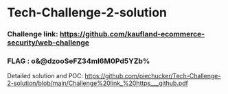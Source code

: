 # Tech-Challenge-2-solution

### Challenge link: https://github.com/kaufland-ecommerce-security/web-challenge
### FLAG : o&@dzooSeFZ34ml6M0Pd5YZb%

Detailed solution and POC: https://github.com/piechucker/Tech-Challenge-2-solution/blob/main/Challenge%20link_%20https___github.pdf
